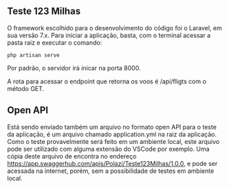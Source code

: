 ## Teste 123 Milhas

O framework escolhido para o desenvolvimento do código foi o Laravel, em sua versão 7.x. Para iniciar a aplicação, basta, com o terminal acessar a pasta raiz e executar o comando:

``
php artisan serve
``

Por padrão, o servidor irá inicar na porta 8000.

A rota para acessar o endpoint que retorna os voos é /api/fligts com o método GET.

## Open API

Está sendo enviado também um arquivo no formato open API para o teste da aplicação, é um arquivo chamado application.yml na raiz da aplicação. Como o teste provavelmente será feito em um ambiente local, este arquivo pode ser utilizado com alguma extensão do VSCode por exemplo. Uma cópia deste arquivo de encontra no endereço https://app.swaggerhub.com/apis/Polazi/Teste123Milhas/1.0.0, e pode ser acessada na internet, porém, sem a possibilidade de testes em ambiente local.
